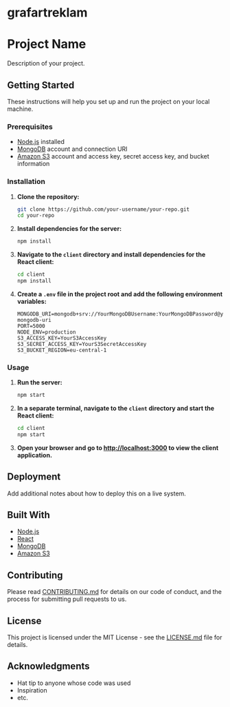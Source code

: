 # grafartreklam

# Project Name

Description of your project.

## Getting Started

These instructions will help you set up and run the project on your local machine.

### Prerequisites

- [Node.js](https://nodejs.org/) installed
- [MongoDB](https://www.mongodb.com/) account and connection URI
- [Amazon S3](https://aws.amazon.com/s3/) account and access key, secret access key, and bucket information

### Installation

1. **Clone the repository:**

    ```bash
    git clone https://github.com/your-username/your-repo.git
    cd your-repo
    ```

2. **Install dependencies for the server:**

    ```bash
    npm install
    ```

3. **Navigate to the `client` directory and install dependencies for the React client:**

    ```bash
    cd client
    npm install
    ```

4. **Create a `.env` file in the project root and add the following environment variables:**

    ```env
    MONGODB_URI=mongodb+srv://YourMongoDBUsername:YourMongoDBPassword@your-mongodb-uri
    PORT=5000
    NODE_ENV=production
    S3_ACCESS_KEY=YourS3AccessKey
    S3_SECRET_ACCESS_KEY=YourS3SecretAccessKey
    S3_BUCKET_REGION=eu-central-1
    ```

### Usage

1. **Run the server:**

    ```bash
    npm start
    ```

2. **In a separate terminal, navigate to the `client` directory and start the React client:**

    ```bash
    cd client
    npm start
    ```

3. **Open your browser and go to [http://localhost:3000](http://localhost:3000) to view the client application.**

## Deployment

Add additional notes about how to deploy this on a live system.

## Built With

- [Node.js](https://nodejs.org/)
- [React](https://reactjs.org/)
- [MongoDB](https://www.mongodb.com/)
- [Amazon S3](https://aws.amazon.com/s3/)

## Contributing

Please read [CONTRIBUTING.md](CONTRIBUTING.md) for details on our code of conduct, and the process for submitting pull requests to us.

## License

This project is licensed under the MIT License - see the [LICENSE.md](LICENSE.md) file for details.

## Acknowledgments

- Hat tip to anyone whose code was used
- Inspiration
- etc.
